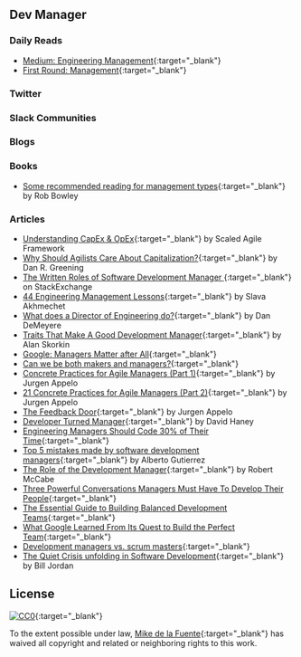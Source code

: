 ## Dev Manager
### Daily Reads
- [Medium: Engineering Management](https://medium.com/tag/engineering-mangement){:target="_blank"} 
- [First Round: Management](http://firstround.com/review/management/){:target="_blank"} 

### Twitter

### Slack Communities

### Blogs

### Books
- [Some recommended reading for management types](http://blog.robbowley.net/2012/06/21/some-recommended-reading-for-management-types/){:target="_blank"} by Rob Bowley

### Articles
- [Understanding CapEx & OpEx](http://www.scaledagileframework.com/capex-and-opex/){:target="_blank"} by Scaled Agile Framework
- [Why Should Agilists Care About Capitalization?](https://www.infoq.com/articles/agile-capitalization){:target="_blank"} by Dan R. Greening
- [The Written Roles of Software Development Manager ](http://softwareengineering.stackexchange.com/questions/19267/the-written-roles-of-software-development-manager){:target="_blank"} on StackExchange
- [44 Engineering Management Lessons](http://www.defmacro.org/2014/10/03/engman.html){:target="_blank"} by Slava Akhmechet
- [What does a Director of Engineering do?](https://medium.com/connect-the-dots/what-does-a-director-of-engineering-do-a263f6724d63#.glezb4q34){:target="_blank"} by Dan DeMeyere
- [Traits That Make A Good Development Manager](http://noop.nl/2009/07/traits-that-make-a-good-dev-manager-a-developers-perspective.html){:target="_blank"} by Alan Skorkin
- [Google: Managers Matter after All](https://www.infoq.com/news/2017/02/google-managers){:target="_blank"}
- [Can we be both makers and managers?](https://crew.co/blog/makers-and-managers/){:target="_blank"}
- [Concrete Practices for Agile Managers (Part 1)](http://noop.nl/2011/09/concrete-practices-for-agile-managers-part-1.html){:target="_blank"} by Jurgen Appelo
- [21 Concrete Practices for Agile Managers (Part 2)](http://noop.nl/2011/09/21-concrete-practices-for-agile-managers-part-2.html){:target="_blank"} by Jurgen Appelo
- [The Feedback Door](http://noop.nl/2011/04/the-feedback-door.html){:target="_blank"} by Jurgen Appelo
- [Developer Turned Manager](https://stackoverflow.blog/2015/08/07/developer-turned-manager/){:target="_blank"} by David Haney
- [Engineering Managers Should Code 30% of Their Time](http://www.drdobbs.com/architecture-and-design/engineering-managers-should-code-30-of-t/240165174){:target="_blank"} 
- [Top 5 mistakes made by software development managers](http://www.makinggoodsoftware.com/2010/04/24/top-5-mistakes-made-by-software-development-managers/){:target="_blank"} by Alberto Gutierrez
- [The Role of the Development Manager](https://www.infoq.com/articles/development-manager-role){:target="_blank"} by Robert McCabe
- [Three Powerful Conversations Managers Must Have To Develop Their People](http://firstround.com/review/three-powerful-conversations-managers-must-have-to-develop-their-people/){:target="_blank"} 
- [The Essential Guide to Building Balanced Development Teams](https://medium.com/javascript-scene/the-essential-guide-to-building-balanced-development-teams-b051a62acc80#.a0bo02z3w){:target="_blank"} 
- [What Google Learned From Its Quest to Build the Perfect Team](https://www.nytimes.com/2016/02/28/magazine/what-google-learned-from-its-quest-to-build-the-perfect-team.html?_r=0){:target="_blank"} 
- [Development managers vs. scrum masters](https://www.atlassian.com/agile/effective-management-across-agile){:target="_blank"} 
- [The Quiet Crisis unfolding in Software Development](https://medium.com/@billjordan1/the-quiet-crisis-unfolding-in-software-development-cffbdafbf450#.f6sv6impb){:target="_blank"}  by Bill Jordan
## License

[![CC0](https://mirrors.creativecommons.org/presskit/buttons/88x31/svg/cc-zero.svg)](https://creativecommons.org/publicdomain/zero/1.0/){:target="_blank"}

To the extent possible under law, [Mike de la Fuente](http://twitter.highfiveboom.com){:target="_blank"} has waived all copyright and related or neighboring rights to this work.
